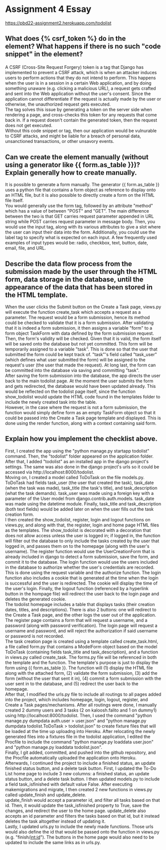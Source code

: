 # Assignment 4 Essay

https://pbd22-assignment2.herokuapp.com/todolist <br>

## What does {% csrf_token %} do in the <form> element? What happens if there is no such "code snippet" in the <form> element? 
A CSRF (Cross-Site Request Forgery) token is a tag that Django has implemented to prevent a CSRF attack, which is when an attacker induces users to perform actions that they do not intend to perform. This happens when the user is in a session in a certain Web application, and by doing something unaware (e.g. clicking a malicious URL), a request gets crafted and sent into the Web application without the user's consent. Since the application cannot differentiate if the request is actually made by the user or otherwise, the unauthorized request gets executed.  <br>
The tag solves this issue by generating a token on the server side when rendering a page, and cross-checks this token for any requests that come back in. If a request doesn't contain the generated token, then the request does not get executed. <br>
Without this code snippet or tag, then our application would be vulnurable to CSRF attacks, and might be liable for a breach of personal data, unsanctioned transactions, or other unsavory events. <br>
  
## Can we create the <form> element manually (without using a generator like {{ form.as_table }})? Explain generally how to create <form> manually.
It is possible to generate a form manually. The generator {{ form.as_table }} uses a python file that contains a form object as reference to display onto an HTML file, but it is also possible to directly create a form on the HTML file itself. <br>
You would generally use the form tag, followed by an attribute "method" which has a value of between "POST" and "GET". The main difference between the two is that GET carries request parameter appended in URL string while POST carries request parameter in message body. Then, you would use the input tag, along with its various attributes to give a slot where the user can input their data into the form. Additionally, you could use the label tag to specify what is expected on each input. A few frequently used examples of input types would be: radio, checkbox, text, button, date, email, file, and URL. <br>

## Describe the data flow process from the submission made by the user through the HTML form, data storage in the database, until the appearance of the data that has been stored in the HTML template.
When the user clicks the Submit button on the Create a Task page, views.py will execute the function create_task which accepts a request as a parameter. The request would be a form submission, hence its method could be checked to validate that it is a form submission. After validating that it is indeed a form submission, it then assigns a variable "form" to a form object TaskForm with data defined by the form submission request. <br>
Then, the form's validity will be checked. Given that it is valid, the form itself will be saved onto the database but not yet committed. This form will be temporarily assigned to a variable "task". This is done so that the user that submitted the form could be kept track of. "task"'s field called "task_user" (which defines what user submitted the form) will be assigned to the request's user (the user that made the request). At long last, the form can be committed into the database via saving and committing "task". <br>
After saving the form submission into the database, the app directs the user back to the main todolist page. At the moment the user submits the form and gets redirected, the database would have been updated already. This would be reflected on the todolist page itself, since the function show_todolist would update the HTML code found in the templates folder to include the newly created task into the table. <br>
However, in the case where the request is not a form submission, the function would simply define form as an empty TaskForm object so that it could be passed into the Create a Task page template and displayed. This is done using the render function, along with a context containing said form. <br>

## Explain how you implement the checklist above.
First, I created the app using the "python manage.py startapp todolist" command. Then, the "todolist" folder appeared on the application folder. After that, I added "todolist" as an installed app in the django project's settings. The same was also done in the django project's urls so it could be accessed via http://localhost:8000/todolist. <br>
Moving on, I created a model called ToDoTask on the file models.py. ToDoTask had fields task_user (the user that created the task), task_date (when the task was made), task_title (the task's title), and task_description (what the task demands). task_user was made using a foreign key with a parameter of the User model from django.contrib.auth.models. task_date was made using the datetime module. Finally, task_title and task_description (both text fields) would be added later on when the user fills out the task creation form. <br>
I then created the show_todolist, register, login and logout functions on views.py, and along with that, the register, login and home page HTML files as the templates. The show_todolist is decorated with a decoration that does not allow access unless the user is logged in; if logged in, the function will filter out the database to only include the tasks created by the user that logged in, and passes them on to the homepage (along with the user's username). The register function would use the UserCreationForm that is already included in django to detect a form submission, save the form, and commit it to the database. The login function would use the users included in the database to authorize whether the user's credentials are recorded. This is done using the request variable and the authorize function. The login function also includes a cookie that is generated at the time when the login is successful and the user is redirected. The cookie will display the time of the user's login. Finally, the logout function (referenced by a hyperlink button in the hompage file) will redirect the user back to the login page and deletes the generated cookie. <br>
The todolist homepage includes a table that displays tasks (their creation dates, titles, and descriptions). There is also 2 buttons: one will redirect to the Create a Task page, and the other logs the user out of the application. The register page contains a form that will request a username, and a password (along with password verification). The login page will request a username and password, and will reject the authorization if said username or password is not recorded. <br>
The task creation page is created using a template called create_task.html, a file called form.py that contains a ModelForm object based on the model ToDoTask (containing fields task_title and task_description), and a function in views.py called create_task. The forms.py file will be referenced in both the template and the function. The template's purpose is just to display the form using {{ form.as_table }}. The function will (1) display the HTML file along with the attached form, (2) validate the form submission, (3) add the form (without the user that sent it in), (4) commit a form submission with the user sent in to the database, and (5) redirect the user back to the homepage. <br>
After that, I modified the urls.py file to include all routings to all pages added into the project, which includes homepage, login, logout, register, and Create a Task pages/mechanisms. After all routings were done, I manually created 2 dummy users and 3 tasks (2 on kaloosh.falito and 1 on dummy1) using http://localhost:8000/todolist. Then, I used the command "python manage.py dumpdata auth.user > user.json" and "python manage.py dumpdata todolist.ToDoTask > todolist.json" to create fixture files that will be loaded at the time up uploadng into Heroku. After relocating the newly generated files into a fixtures file in the todolist application, I edited the Procfile to include the command "python manage.py loaddata user.json" and "python manage.py loaddata todolist.json". <br>
Finally, I git added, committed, and pushed into the github repository, and the Procfile automatically uploaded the application onto Heroku. <br>
Afterwards, I continued the project to include a finished status, an update finished status button, and a delete task button. First, I updated the To-Do List home page to include 3 new columns: a finished status, an update status button, and a delete task button. I then updated models.py to include a field task_isfinished with default value False. After executing makemigrations and migrate, I then created 2 new functions in views.py called update_finish and update_delete. <br>
update_finish would accept a parameter id, and filter all tasks based on that id. Then, it would update the task_isfinished property to True, save the changes, and redirect the user to the home page. update_delete also accepts an id parameter and filters the tasks based on that id, but it instead deletes the task altogether instead of updating it. <br>
Lastly, I updated urls.py to include the newly made functions. Those urls would also define the id that would be passed onto the function in views.py (e.g. "finish/<int:id>"). The buttons in the home page would also need to be updated to include the same links as in urls.py.

